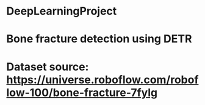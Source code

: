 # DeepLearningProject
# Bone fracture detection using DETR
# Dataset source: https://universe.roboflow.com/roboflow-100/bone-fracture-7fylg
